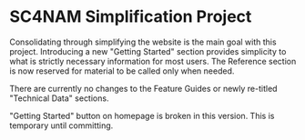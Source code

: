 # SC4NAM Simplification Project

Consolidating through simplifying the website is the main goal with this project. 
Introducing a new "Getting Started" section provides simplicity to what is strictly necessary information for most users. 
The Reference section is now reserved for material to be called only when needed.

There are currently no changes to the Feature Guides or newly re-titled "Technical Data" sections. 

"Getting Started" button on homepage is broken in this version. This is temporary until committing.